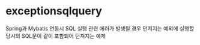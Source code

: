 # exceptionsqlquery
Spring과 Mybatis 연동시 SQL 실행 관련 에러가 발생될 경우 던저지는 예외에 실행할 당시의 SQL문이 같이 포함되어 던져지는 예제
